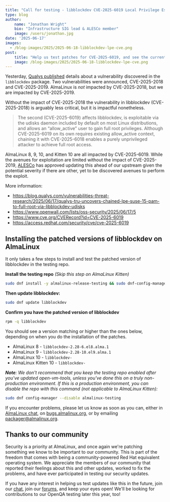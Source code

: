```yaml
---
title: "Call for testing - libblockdev CVE-2025-6019 Local Privilege Escalation Vulnerability"
type: blog
author: 
    name: "Jonathan Wright"
    bio: "Infrastructure SIG lead & ALESCo member"
    image: /users/jonathan.jpg
date: '2025-06-17'
images:
  - /blog-images/2025/2025-06-18-libblockdev-lpe-cve.png
post:
    title: "Help us test patches for CVE-2025-6019, and see the current status of those patches"
    image: /blog-images/2025/2025-06-18-libblockdev-lpe-cve.png
---
```


Yesterday, [Qualys published](https://blog.qualys.com/vulnerabilities-threat-research/2025/06/17/qualys-tru-uncovers-chained-lpe-suse-15-pam-to-full-root-via-libblockdev-udisks) details about a vulnerability discovered in the `libblockdev` package.  Two vulnerabilities were announced, CVE-2025-2018 and CVE-2025-2019.  AlmaLinux is *not* impacted by CVE-2025-2018, but we are impacted by CVE-2025-2019.

Without the impact of CVE-2025-2018 the vulnerability in libblockdev (CVE-2025-2018) is arguably less critical, but it is impactful nonetheless.

> The second (CVE-2025-6019) affects libblockdev, is exploitable via the udisks daemon included by default on most Linux distributions, and allows an “allow_active” user to gain full root privileges. Although CVE-2025-6019 on its own requires existing allow_active context, chaining it with CVE-2025-6018 enables a purely unprivileged attacker to achieve full root access.

AlmaLinux 8, 9, 10, and Kitten 10 are all impacted by CVE-2025-6019.  While the avenues for exploitation are limited without the impact of CVE-2025-2019, [ALESCo](https://almalinux.org/alesco/) has approved updating this ahead of our upstream given the potential severity if there are other, yet to be discovered avenues to perform the exploit.

More information:
  * https://blog.qualys.com/vulnerabilities-threat-research/2025/06/17/qualys-tru-uncovers-chained-lpe-suse-15-pam-to-full-root-via-libblockdev-udisks
  * https://www.openwall.com/lists/oss-security/2025/06/17/5
  * https://www.cve.org/CVERecord?id=CVE-2025-6019
  * https://access.redhat.com/security/cve/cve-2025-6019

## Installing the patched versions of libblockdev on AlmaLinux
It only takes a few steps to install and test the patched version of libblockdev in the testing repo. 

**Install the testing repo** _(Skip this step on AlmaLinux Kitten)_

```bash
sudo dnf install -y almalinux-release-testing && sudo dnf-config-manager --enable almalinux-testing
``` 

**Then update libblockdev:**

```bash
sudo dnf update libblockdev
``` 

**Confirm you have the patched version of libblockdev** 

```bash
rpm -q libblockdev
``` 

You should see a version matching or higher than the ones below, depending on when you do the installation of the patches. 

- AlmaLinux 8 - ```libblockdev-2.28-6.el8.alma.1``` 
- AlmaLinux 9 - ```libblockdev-2.28-10.el9.alma.1```
- AlmaLinux 10 - ```libblockdev-```
- AlmaLinux Kitten 10 - ```libblockdev-```

_**Note**: We don't recommend that you keep the testing repo enabled after you've updated open-vm-tools, unless you've done this on a truly non-production environment. If this is a production environment, you can disable the repo with this command (not applicable to AlmaLinux Kitten):_

```bash
sudo dnf config-manager --disable almalinux-testing
```

If you encounter problems, please let us know as soon as you can, either in [AlmaLinux chat](https://chat.almalinux.org), on [bugs.almalinux.org](https://bugs.almalinux.org), or by emailing [packager@almalinux.org](packager@almalinux.org).


## Thanks to our community

Security is a priority at AlmaLinux, and once again we're patching something we know to be important to our community. This is part of the freedom that comes with being a community-powered Red Hat equivalent operating system. We appreciate the members of our community that reported their feelings about this and other updates, worked to fix the problems, and have ever participated in testing our security updates. 

If you have any interest in helping us test updates like this in the future, join our [chat](https://chat.almalinux.org), join our [forums](https://forums.almalinux.org/), and keep your eyes open! We'll be looking for contributions to our OpenQA testing later this year, too!
